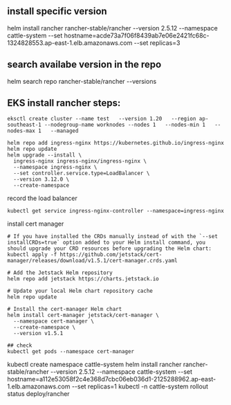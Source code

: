 ## install specific version
helm install rancher rancher-stable/rancher --version 2.5.12   --namespace cattle-system   --set hostname=acde73a7f06f8439ab7e06e2421fc68c-1324828553.ap-east-1.elb.amazonaws.com   --set replicas=3

## search availabe version in the repo
helm search repo rancher-stable/rancher --versions


## EKS install rancher steps:
```
eksctl create cluster --name test   --version 1.20   --region ap-southeast-1 --nodegroup-name worknodes --nodes 1   --nodes-min 1   --nodes-max 1   --managed
```

```
helm repo add ingress-nginx https://kubernetes.github.io/ingress-nginx
helm repo update
helm upgrade --install \
  ingress-nginx ingress-nginx/ingress-nginx \
  --namespace ingress-nginx \
  --set controller.service.type=LoadBalancer \
  --version 3.12.0 \
  --create-namespace
```

record the load balancer
```
kubectl get service ingress-nginx-controller --namespace=ingress-nginx
```

install cert manager
```
# If you have installed the CRDs manually instead of with the `--set installCRDs=true` option added to your Helm install command, you should upgrade your CRD resources before upgrading the Helm chart:
kubectl apply -f https://github.com/jetstack/cert-manager/releases/download/v1.5.1/cert-manager.crds.yaml

# Add the Jetstack Helm repository
helm repo add jetstack https://charts.jetstack.io

# Update your local Helm chart repository cache
helm repo update

# Install the cert-manager Helm chart
helm install cert-manager jetstack/cert-manager \
  --namespace cert-manager \
  --create-namespace \
  --version v1.5.1

## check
kubectl get pods --namespace cert-manager

```
kubectl create namespace cattle-system
helm install rancher rancher-stable/rancher --version 2.5.12   --namespace cattle-system   --set hostname=a112e53058f2c4e368d7cbc06eb036d1-2125288962.ap-east-1.elb.amazonaws.com   --set replicas=1
kubectl -n cattle-system rollout status deploy/rancher
```

